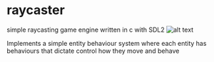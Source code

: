 # raycaster
simple raycasting game engine written in c with SDL2
![alt text](http://github.com/oatmealaa/raycaster/images/2025-07-03-030744_1920x1080_scrot.png)

Implements a simple entity behaviour system where each entity has behaviours that dictate control how they move and behave
